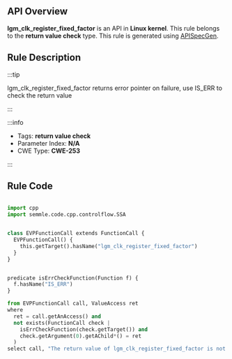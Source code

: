 ---
---


## API Overview
**lgm_clk_register_fixed_factor** is an API in **Linux kernel**. This rule belongs to the **return value check** type. This rule is generated using [APISpecGen](../../tools/APISpecGen).
## Rule Description

:::tip

lgm_clk_register_fixed_factor returns error pointer on failure, use IS_ERR to check the return value

:::

:::info

- Tags: **return value check**
- Parameter Index: **N/A**
- CWE Type: **CWE-253**

:::

## Rule Code
```python

import cpp
import semmle.code.cpp.controlflow.SSA


class EVPFunctionCall extends FunctionCall {
  EVPFunctionCall() {
    this.getTarget().hasName("lgm_clk_register_fixed_factor")
  }
}


predicate isErrCheckFunction(Function f) {
  f.hasName("IS_ERR") 
}

from EVPFunctionCall call, ValueAccess ret
where
  ret = call.getAnAccess() and
  not exists(FunctionCall check |
    isErrCheckFunction(check.getTarget()) and
    check.getArgument(0).getAChild*() = ret
  )
select call, "The return value of lgm_clk_register_fixed_factor is not checked with IS_ERR."
    
```